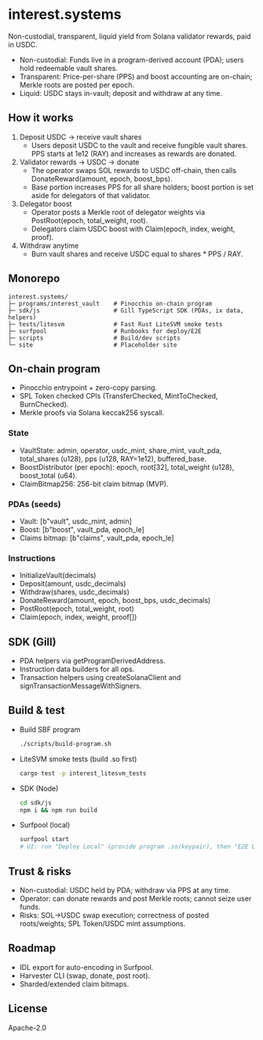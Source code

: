 # interest.systems

Non-custodial, transparent, liquid yield from Solana validator rewards, paid in USDC.

- Non-custodial: Funds live in a program-derived account (PDA); users hold redeemable vault shares.
- Transparent: Price-per-share (PPS) and boost accounting are on-chain; Merkle roots are posted per epoch.
- Liquid: USDC stays in-vault; deposit and withdraw at any time.

## How it works
1) Deposit USDC → receive vault shares
   - Users deposit USDC to the vault and receive fungible vault shares. PPS starts at 1e12 (RAY) and increases as rewards are donated.
2) Validator rewards → USDC → donate
   - The operator swaps SOL rewards to USDC off-chain, then calls DonateReward(amount, epoch, boost_bps).
   - Base portion increases PPS for all share holders; boost portion is set aside for delegators of that validator.
3) Delegator boost
   - Operator posts a Merkle root of delegator weights via PostRoot(epoch, total_weight, root).
   - Delegators claim USDC boost with Claim(epoch, index, weight, proof).
4) Withdraw anytime
   - Burn vault shares and receive USDC equal to shares * PPS / RAY.

## Monorepo
```
interest.systems/
├─ programs/interest_vault    # Pinocchio on-chain program
├─ sdk/js                     # Gill TypeScript SDK (PDAs, ix data, helpers)
├─ tests/litesvm              # Fast Rust LiteSVM smoke tests
├─ surfpool                   # Runbooks for deploy/E2E
├─ scripts                    # Build/dev scripts
└─ site                       # Placeholder site
```

## On-chain program
- Pinocchio entrypoint + zero-copy parsing.
- SPL Token checked CPIs (TransferChecked, MintToChecked, BurnChecked).
- Merkle proofs via Solana keccak256 syscall.

### State
- VaultState: admin, operator, usdc_mint, share_mint, vault_pda, total_shares (u128), pps (u128, RAY=1e12), buffered_base.
- BoostDistributor (per epoch): epoch, root[32], total_weight (u128), boost_total (u64).
- ClaimBitmap256: 256-bit claim bitmap (MVP).

### PDAs (seeds)
- Vault: [b"vault", usdc_mint, admin]
- Boost: [b"boost", vault_pda, epoch_le]
- Claims bitmap: [b"claims", vault_pda, epoch_le]

### Instructions
- InitializeVault(decimals)
- Deposit(amount, usdc_decimals)
- Withdraw(shares, usdc_decimals)
- DonateReward(amount, epoch, boost_bps, usdc_decimals)
- PostRoot(epoch, total_weight, root)
- Claim(epoch, index, weight, proof[])

## SDK (Gill)
- PDA helpers via getProgramDerivedAddress.
- Instruction data builders for all ops.
- Transaction helpers using createSolanaClient and signTransactionMessageWithSigners.

## Build & test
- Build SBF program
  ```bash
  ./scripts/build-program.sh
  ```
- LiteSVM smoke tests (build .so first)
  ```bash
  cargo test -p interest_litesvm_tests
  ```
- SDK (Node)
  ```bash
  cd sdk/js
  npm i && npm run build
  ```
- Surfpool (local)
  ```bash
  surfpool start
  # UI: run "Deploy Local" (provide program .so/keypair), then "E2E Local"
  ```

## Trust & risks
- Non-custodial: USDC held by PDA; withdraw via PPS at any time.
- Operator: can donate rewards and post Merkle roots; cannot seize user funds.
- Risks: SOL→USDC swap execution; correctness of posted roots/weights; SPL Token/USDC mint assumptions.

## Roadmap
- IDL export for auto-encoding in Surfpool.
- Harvester CLI (swap, donate, post root).
- Sharded/extended claim bitmaps.

## License
Apache-2.0
